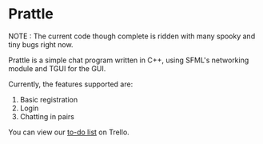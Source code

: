 Prattle
===========

NOTE : The current code though complete is ridden with many spooky and tiny bugs right now.

Prattle is a simple chat program written in C++, using SFML's networking module and TGUI for the GUI.

Currently, the features supported are:
1. Basic registration
2. Login
3. Chatting in pairs

You can view our [to-do list][1] on Trello.

[1]: https://trello.com/b/7T367Ya3/current-to-do-list "to-do list"
